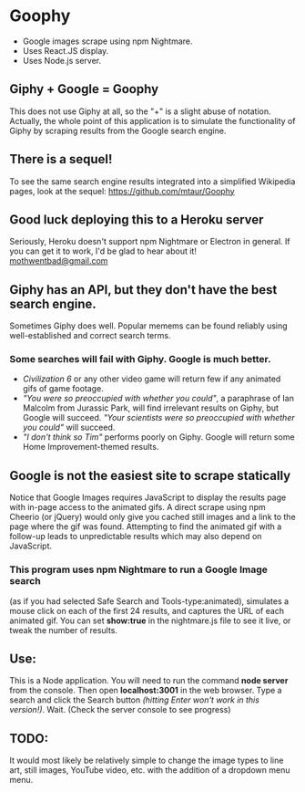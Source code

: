 # Goophy
* Google images scrape using npm Nightmare.
* Uses React.JS display.
* Uses Node.js server.

## Giphy + Google = Goophy
This does not use Giphy at all, so the "+" is a slight abuse of notation.  Actually, the whole point of this application is to simulate the functionality of Giphy by scraping results from the Google search engine.

## There is a sequel!
To see the same search engine results integrated into a simplified Wikipedia pages, look at the sequel: https://github.com/mtaur/Goophy

## Good luck deploying this to a Heroku server
Seriously, Heroku doesn't support npm Nightmare or Electron in general.  If you can get it to work, I'd be glad to hear about it! mothwentbad@gmail.com

## Giphy has an API, but they don't have the best search engine.
Sometimes Giphy does well.  Popular memems can be found reliably using well-established and correct search terms.

### Some searches will fail with Giphy.  Google is much better.
* _Civilization 6_ or any other video game will return few if any animated gifs of game footage.
* _"You were so preoccupied with whether you could"_, a paraphrase of Ian Malcolm from Jurassic Park, will find irrelevant results on Giphy, but Google will succeed.  _"Your scientists were so preoccupied with whether you could"_ will succeed.
* _"I don't think so Tim"_ performs poorly on Giphy.  Google will return some Home Improvement-themed results. 

## Google is not the easiest site to scrape statically
Notice that Google Images requires JavaScript to display the results page with in-page access to the animated gifs.  A direct scrape using npm Cheerio (or jQuery) would only give you cached still images and a link to the page where the gif was found.  Attempting to find the animated gif with a follow-up leads to unpredictable results which may also depend on JavaScript.

### This program uses npm Nightmare to run a Google Image search
(as if you had selected Safe Search and Tools-type:animated), simulates a mouse click on each of the first 24 results, and captures the URL of each animated gif.  You can set __show:true__ in the nightmare.js file to see it live, or tweak the number of results.

## Use:
This is a Node application.  You will need to run the command __node server__ from the console.  Then open __localhost:3001__ in the web browser.  Type a search and click the Search button _(hitting Enter won't work in this version!)_.  Wait.  (Check the server console to see progress)

## TODO:
It would most likely be relatively simple to change the image types to line art, still images, YouTube video, etc. with the addition of a dropdown menu menu.
